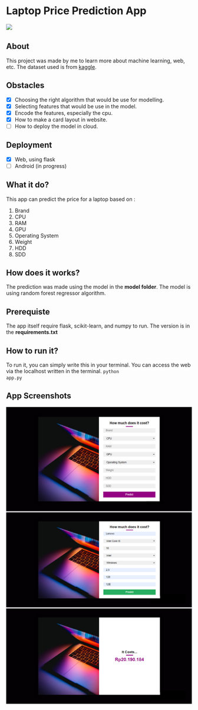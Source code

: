 # Laptop Price Prediction App
<img src="https://upload.wikimedia.org/wikipedia/commons/thumb/f/f8/Python_logo_and_wordmark.svg/2560px-Python_logo_and_wordmark.svg.png"></img>
## About
This project was made by me to learn more about machine learning, web, etc. The dataset used is from <a href="https://www.kaggle.com/datasets/muhammetvarl/laptop-price">kaggle</a>. 
## Obstacles
- [x] Choosing the right algorithm that would be use for modelling.
- [x] Selecting features that would be use in the model.
- [x] Encode the features, especially the cpu.
- [x] How to make a card layout in website.
- [ ] How to deploy the model in cloud.
## Deployment
- [x] Web, using flask
- [ ] Android (in progress)
## What it do?
This app can predict the price for a laptop based on :
1. Brand
2. CPU
3. RAM
4. GPU
5. Operating System
6. Weight
7. HDD
8. SDD
## How does it works?
The prediction was made using the model in the <b>model folder</b>. The model is using random forest regressor algorithm.
## Prerequiste
The app itself require flask, scikit-learn, and numpy to run. The version is in the <b>requirements.txt</b>
## How to run it?
To run it, you can simply write this in your terminal. You can access the web via the localhost written in the terminal.
<code>python app.py</code>
## App Screenshots
<img src="./pics/first.png"></img>
<img src="./pics/second.png"></img>
<img src="./pics/third.png"></img>
